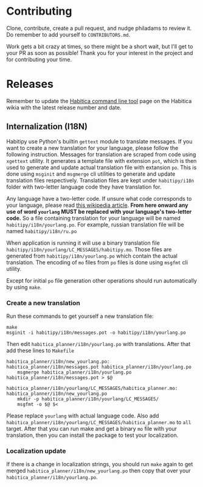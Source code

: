 # Contributing

Clone, contribute, create a pull request, and nudge philadams to review it. Do remember to add yourself to `CONTRIBUTORS.md`.

Work gets a bit crazy at times, so there might be a short wait, but I'll get to
your PR as soon as possible! Thank you for your interest in the project and for
contributing your time.

# Releases

Remember to update the [Habitica command line
tool](http://habitica.wikia.com/wiki/Habitica_Command_Line_Tool) page on the
Habitica wikia with the latest release number and date.

## Internalization (I18N)
Habitipy use Python's builtin `gettext` module to translate messages. If you want to create a new translation for your language, please follow the following instruction.
Messages for translation are scraped from code using `xgettext` utility. It generates a template file with extension `pot`, which is then used to generate and update actual translation file with extansion `po`. This is done using `msginit` and `msgmerge` cli utilities to generate and update translation files respectively.
Translation files are kept under `habitipy/i18n` folder with two-letter language code they have translation for.

Any language have a two-letter code. If unsure what code corresponds to your language, please read [this wikipedia article](https://en.wikipedia.org/wiki/List_of_ISO_639-1_codes). **From here onward any use of word `yourlang` MUST be replaced with your language's two-letter code.** So a file containing translation for your language will be named `habitipy/i18n/yourlang.po`. For example, russian translation file will be named `habitipy/i18n/ru.po`

When application is running it will use a binary translation file `habitipy/i18n/yourlang/LC_MESSAGES/habitipy.mo`. Those files are generated from `habitipy/i18n/yourlang.po` which contain the actual translation. The encoding of `mo` files from `po` files is done using `msgfmt` cli utility.

Except for initial `po` file generation other operations should run automatically by using `make`.

### Create a new translation

Run these commands to get yourself a new translation file:
```
make
msginit -i habitipy/i18n/messages.pot -o habitipy/i18n/yourlang.po
```
Then edit `habitica_planner/i18n/yourlang.po` with translations.
After that add these lines to `Makefile`
```
habitica_planner/i18n/new_yourlang.po: habitica_planner/i18n/messages.pot habitica_planner/i18n/yourlang.po
	msgmerge habitica_planner/i18n/yourlang.po habitica_planner/i18n/messages.pot > $@

habitica_planner/i18n/yourlang/LC_MESSAGES/habitica_planner.mo: habitica_planner/i18n/new_yourlang.po
	mkdir -p habitica_planner/i18n/yourlang/LC_MESSAGES/
	msgfmt -o $@ $<
```
Please replace `yourlang` with actual language code. Also add `habitica_planner/i18n/yourlang/LC_MESSAGES/habitica_planner.mo` to `all` target.
After that you can run make and get a binary `mo` file with your translation, then you can install the package to test your localization.

### Localization update
If there is a change in localization strings, you should run `make` again to get merged `habitica_planner/i18n/new_yourlang.po` then copy that over your `habitica_planner/i18n/yourlang.po`.  
